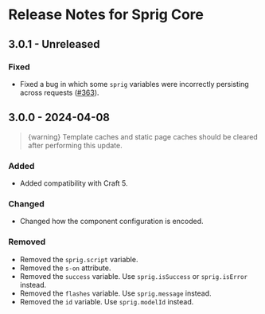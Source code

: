 # Release Notes for Sprig Core

## 3.0.1 - Unreleased

### Fixed

- Fixed a bug in which some `sprig` variables were incorrectly persisting across requests ([#363](https://github.com/putyourlightson/craft-sprig/issues/363)).

## 3.0.0 - 2024-04-08

> {warning} Template caches and static page caches should be cleared after performing this update.

### Added

- Added compatibility with Craft 5.

### Changed

- Changed how the component configuration is encoded.

### Removed

- Removed the `sprig.script` variable.
- Removed the `s-on` attribute.
- Removed the `success` variable. Use `sprig.isSuccess` or `sprig.isError` instead.
- Removed the `flashes` variable. Use `sprig.message` instead.
- Removed the `id` variable. Use `sprig.modelId` instead.
